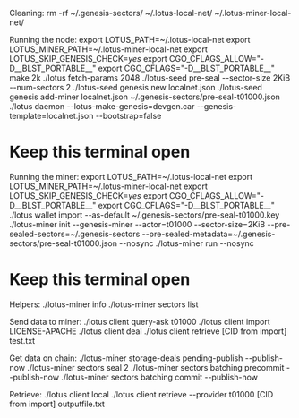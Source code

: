 Cleaning:
  rm -rf ~/.genesis-sectors/ ~/.lotus-local-net/ ~/.lotus-miner-local-net/

Running the node:
  export LOTUS_PATH=~/.lotus-local-net
  export LOTUS_MINER_PATH=~/.lotus-miner-local-net
  export LOTUS_SKIP_GENESIS_CHECK=_yes_
  export CGO_CFLAGS_ALLOW="-D__BLST_PORTABLE__"
  export CGO_CFLAGS="-D__BLST_PORTABLE__"
  make 2k
  ./lotus fetch-params 2048
  ./lotus-seed pre-seal --sector-size 2KiB --num-sectors 2
  ./lotus-seed genesis new localnet.json
  ./lotus-seed genesis add-miner localnet.json ~/.genesis-sectors/pre-seal-t01000.json
  ./lotus daemon --lotus-make-genesis=devgen.car --genesis-template=localnet.json --bootstrap=false 
  # Keep this terminal open

Running the miner:
  export LOTUS_PATH=~/.lotus-local-net 
  export LOTUS_MINER_PATH=~/.lotus-miner-local-net
  export LOTUS_SKIP_GENESIS_CHECK=_yes_ 
  export CGO_CFLAGS_ALLOW="-D__BLST_PORTABLE__" 
  export CGO_CFLAGS="-D__BLST_PORTABLE__" 
  ./lotus wallet import --as-default ~/.genesis-sectors/pre-seal-t01000.key 
  ./lotus-miner init --genesis-miner --actor=t01000 --sector-size=2KiB --pre-sealed-sectors=~/.genesis-sectors --pre-sealed-metadata=~/.genesis-sectors/pre-seal-t01000.json --nosync 
  ./lotus-miner run --nosync 
  # Keep this terminal open

Helpers:
  ./lotus-miner info
  ./lotus-miner sectors list

Send data to miner:
  ./lotus client query-ask t01000
  ./lotus client import LICENSE-APACHE
  ./lotus client deal
  ./lotus client retrieve [CID from import] test.txt

Get data on chain:
  ./lotus-miner storage-deals pending-publish --publish-now
  ./lotus-miner sectors seal 2
  ./lotus-miner sectors batching precommit --publish-now
  ./lotus-miner sectors batching commit --publish-now

Retrieve:
  ./lotus client local
  ./lotus client retrieve --provider t01000 [CID from import] outputfile.txt

